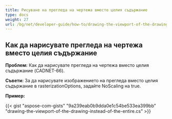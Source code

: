 ```yaml
---
title: Рисуване на прегледа на чертежа вместо целия съдържание
type: docs
weight: 27
url: /bg/net/developer-guide/how-to/drawing-the-viewport-of-the-drawing-instead-of-the-entire content/ content/
---
```


## **Как да нарисувате прегледа на чертежа вместо целия съдържание**

**Проблем:** Как да нарисувате прегледа на чертежа вместо целия съдържание (CADNET-66).

**Съвети:** За да нарисувате изображението на прегледа вместо целия съдържание в rasterizationOptions, задайте NoScaling на true.

**Пример:**

{{< gist "aspose-com-gists" "9a239eab0b9dda0e1c54be533ea399bb" "drawing-the-viewport-of-the-drawing-instead-of-the-entire.cs" >}}
